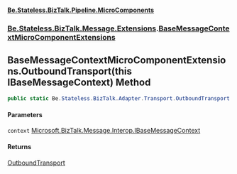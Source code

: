 #### [Be.Stateless.BizTalk.Pipeline.MicroComponents](README.md 'README')
### [Be.Stateless.BizTalk.Message.Extensions](Be.Stateless.BizTalk.Message.Extensions.md 'Be.Stateless.BizTalk.Message.Extensions').[BaseMessageContextMicroComponentExtensions](BaseMessageContextMicroComponentExtensions.md 'Be.Stateless.BizTalk.Message.Extensions.BaseMessageContextMicroComponentExtensions')

## BaseMessageContextMicroComponentExtensions.OutboundTransport(this IBaseMessageContext) Method

```csharp
public static Be.Stateless.BizTalk.Adapter.Transport.OutboundTransport OutboundTransport(this Microsoft.BizTalk.Message.Interop.IBaseMessageContext context);
```
#### Parameters

<a name='Be.Stateless.BizTalk.Message.Extensions.BaseMessageContextMicroComponentExtensions.OutboundTransport(thisMicrosoft.BizTalk.Message.Interop.IBaseMessageContext).context'></a>

`context` [Microsoft.BizTalk.Message.Interop.IBaseMessageContext](https://docs.microsoft.com/en-us/dotnet/api/Microsoft.BizTalk.Message.Interop.IBaseMessageContext 'Microsoft.BizTalk.Message.Interop.IBaseMessageContext')

#### Returns
[OutboundTransport](OutboundTransport.md 'Be.Stateless.BizTalk.Adapter.Transport.OutboundTransport')